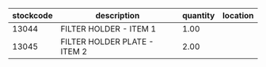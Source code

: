 |stockcode|description|quantity|location|
|---------|-----------|--------|--------|
|13044|FILTER HOLDER - ITEM 1|1.00||
|13045|FILTER HOLDER PLATE - ITEM 2|2.00||
